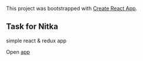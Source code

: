 This project was bootstrapped with [Create React App](https://github.com/facebook/create-react-app).

## Task for Nitka

simple react & redux app

Open [app](https://talgat-ruby.github.io)

